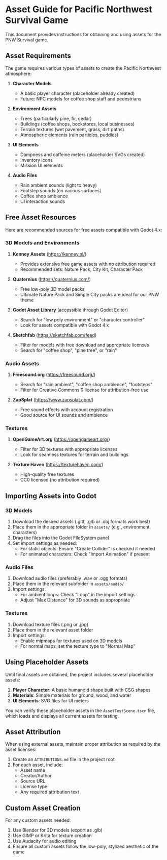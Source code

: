 # Asset Guide for Pacific Northwest Survival Game

This document provides instructions for obtaining and using assets for the PNW Survival game.

## Asset Requirements

The game requires various types of assets to create the Pacific Northwest atmosphere:

1. **Character Models**
   - A basic player character (placeholder already created)
   - Future: NPC models for coffee shop staff and pedestrians

2. **Environment Assets**
   - Trees (particularly pine, fir, cedar)
   - Buildings (coffee shops, bookstores, local businesses)
   - Terrain textures (wet pavement, grass, dirt paths)
   - Atmospheric elements (rain particles, puddles)

3. **UI Elements**
   - Dampness and caffeine meters (placeholder SVGs created)
   - Inventory icons
   - Mission UI elements

4. **Audio Files**
   - Rain ambient sounds (light to heavy)
   - Footstep sounds (on various surfaces)
   - Coffee shop ambience
   - UI interaction sounds

## Free Asset Resources

Here are recommended sources for free assets compatible with Godot 4.x:

### 3D Models and Environments
1. **Kenney Assets** (https://kenney.nl/)
   - Provides extensive free game assets with no attribution required
   - Recommended sets: Nature Pack, City Kit, Character Pack

2. **Quaternius** (https://quaternius.com/)
   - Free low-poly 3D model packs
   - Ultimate Nature Pack and Simple City packs are ideal for our PNW theme

3. **Godot Asset Library** (accessible through Godot Editor)
   - Search for "low poly environment" or "character controller"
   - Look for assets compatible with Godot 4.x

4. **Sketchfab** (https://sketchfab.com/feed)
   - Filter for models with free download and appropriate licenses
   - Search for "coffee shop", "pine tree", or "rain"

### Audio Assets
1. **Freesound.org** (https://freesound.org/)
   - Search for "rain ambient", "coffee shop ambience", "footsteps"
   - Filter for Creative Commons 0 license for attribution-free use

2. **ZapSplat** (https://www.zapsplat.com/)
   - Free sound effects with account registration
   - Good source for UI sounds and ambience

### Textures
1. **OpenGameArt.org** (https://opengameart.org/)
   - Filter for 3D textures with appropriate licenses
   - Look for seamless textures for terrain and buildings

2. **Texture Haven** (https://texturehaven.com/)
   - High-quality free textures
   - CC0 licensed (no attribution required)

## Importing Assets into Godot

### 3D Models
1. Download the desired assets (.gltf, .glb or .obj formats work best)
2. Place them in the appropriate folder in `assets/` (e.g., environment, characters)
3. Drag the files into the Godot FileSystem panel
4. Set import settings as needed:
   - For static objects: Ensure "Create Collider" is checked if needed
   - For animated characters: Check "Import Animation" if present

### Audio Files
1. Download audio files (preferably .wav or .ogg formats)
2. Place them in the relevant subfolder in `assets/audio/`
3. Import settings:
   - For ambient loops: Check "Loop" in the import settings
   - Adjust "Max Distance" for 3D sounds as appropriate

### Textures
1. Download texture files (.png or .jpg)
2. Place them in the relevant asset folder
3. Import settings:
   - Enable mipmaps for textures used on 3D models
   - For normal maps, set the texture type to "Normal Map"

## Using Placeholder Assets

Until final assets are obtained, the project includes several placeholder assets:

1. **Player Character**: A basic humanoid shape built with CSG shapes
2. **Materials**: Simple materials for ground, wood, and water
3. **UI Elements**: SVG files for UI meters

You can verify these placeholder assets in the `AssetTestScene.tscn` file, which loads and displays all current assets for testing.

## Asset Attribution

When using external assets, maintain proper attribution as required by the asset licenses:

1. Create an `ATTRIBUTIONS.md` file in the project root
2. For each asset, include:
   - Asset name
   - Creator/Author
   - Source URL
   - License type
   - Any required attribution text

## Custom Asset Creation

For any custom assets needed:
1. Use Blender for 3D models (export as .glb)
2. Use GIMP or Krita for texture creation
3. Use Audacity for audio editing
4. Ensure all custom assets follow the low-poly, stylized aesthetic of the game